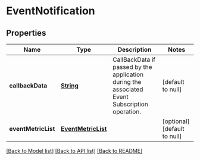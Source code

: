 # EventNotification
## Properties

Name | Type | Description | Notes
------------ | ------------- | ------------- | -------------
**callbackData** | [**String**](string.md) | CallBackData if passed by the application during the associated Event Subscription operation. | [default to null]
**eventMetricList** | [**EventMetricList**](EventMetricList.md) |  | [optional] [default to null]

[[Back to Model list]](../README.md#documentation-for-models) [[Back to API list]](../README.md#documentation-for-api-endpoints) [[Back to README]](../README.md)

